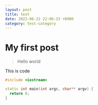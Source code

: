 ```yaml
---
layout: post
title: test
date: 2022-06-22 22:06:23 +0900
category: test-category
---
```

# My first post
> Hello world

This is code
```cpp
#include <iostream>

static int main(int argc, char** argv) {
  return 0;
}
```

